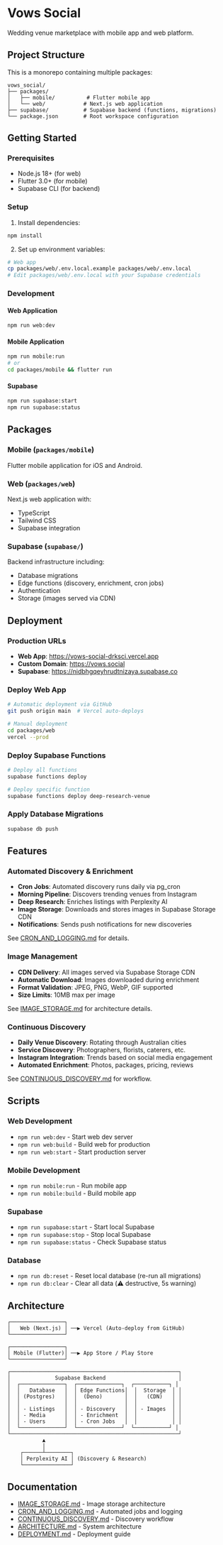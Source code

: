 # Vows Social

Wedding venue marketplace with mobile app and web platform.

## Project Structure

This is a monorepo containing multiple packages:

```
vows_social/
├── packages/
│   ├── mobile/          # Flutter mobile app
│   └── web/            # Next.js web application
├── supabase/           # Supabase backend (functions, migrations)
└── package.json        # Root workspace configuration
```

## Getting Started

### Prerequisites

- Node.js 18+ (for web)
- Flutter 3.0+ (for mobile)
- Supabase CLI (for backend)

### Setup

1. Install dependencies:
```bash
npm install
```

2. Set up environment variables:
```bash
# Web app
cp packages/web/.env.local.example packages/web/.env.local
# Edit packages/web/.env.local with your Supabase credentials
```

### Development

#### Web Application
```bash
npm run web:dev
```

#### Mobile Application
```bash
npm run mobile:run
# or
cd packages/mobile && flutter run
```

#### Supabase
```bash
npm run supabase:start
npm run supabase:status
```

## Packages

### Mobile (`packages/mobile`)
Flutter mobile application for iOS and Android.

### Web (`packages/web`)
Next.js web application with:
- TypeScript
- Tailwind CSS
- Supabase integration

### Supabase (`supabase/`)
Backend infrastructure including:
- Database migrations
- Edge functions (discovery, enrichment, cron jobs)
- Authentication
- Storage (images served via CDN)

## Deployment

### Production URLs
- **Web App**: https://vows-social-drksci.vercel.app
- **Custom Domain**: https://vows.social
- **Supabase**: https://nidbhgqeyhrudtnizaya.supabase.co

### Deploy Web App
```bash
# Automatic deployment via GitHub
git push origin main  # Vercel auto-deploys

# Manual deployment
cd packages/web
vercel --prod
```

### Deploy Supabase Functions
```bash
# Deploy all functions
supabase functions deploy

# Deploy specific function
supabase functions deploy deep-research-venue
```

### Apply Database Migrations
```bash
supabase db push
```

## Features

### Automated Discovery & Enrichment
- **Cron Jobs**: Automated discovery runs daily via pg_cron
- **Morning Pipeline**: Discovers trending venues from Instagram
- **Deep Research**: Enriches listings with Perplexity AI
- **Image Storage**: Downloads and stores images in Supabase Storage CDN
- **Notifications**: Sends push notifications for new discoveries

See [CRON_AND_LOGGING.md](CRON_AND_LOGGING.md) for details.

### Image Management
- **CDN Delivery**: All images served via Supabase Storage CDN
- **Automatic Download**: Images downloaded during enrichment
- **Format Validation**: JPEG, PNG, WebP, GIF supported
- **Size Limits**: 10MB max per image

See [IMAGE_STORAGE.md](IMAGE_STORAGE.md) for architecture details.

### Continuous Discovery
- **Daily Venue Discovery**: Rotating through Australian cities
- **Service Discovery**: Photographers, florists, caterers, etc.
- **Instagram Integration**: Trends based on social media engagement
- **Automated Enrichment**: Photos, packages, pricing, reviews

See [CONTINUOUS_DISCOVERY.md](packages/mobile/CONTINUOUS_DISCOVERY.md) for workflow.

## Scripts

### Web Development
- `npm run web:dev` - Start web dev server
- `npm run web:build` - Build web for production
- `npm run web:start` - Start production server

### Mobile Development
- `npm run mobile:run` - Run mobile app
- `npm run mobile:build` - Build mobile app

### Supabase
- `npm run supabase:start` - Start local Supabase
- `npm run supabase:stop` - Stop local Supabase
- `npm run supabase:status` - Check Supabase status

### Database
- `npm run db:reset` - Reset local database (re-run all migrations)
- `npm run db:clear` - Clear all data (⚠️ destructive, 5s warning)

## Architecture

```
┌─────────────────┐
│   Web (Next.js) │ ──▶ Vercel (Auto-deploy from GitHub)
└─────────────────┘

┌─────────────────┐
│ Mobile (Flutter)│ ──▶ App Store / Play Store
└─────────────────┘

┌─────────────────────────────────────────────────────┐
│              Supabase Backend                       │
│  ┌──────────────┐  ┌──────────────┐  ┌───────────┐ │
│  │   Database   │  │ Edge Functions│  │  Storage  │ │
│  │ (Postgres)   │  │  (Deno)       │  │   (CDN)   │ │
│  │              │  │               │  │           │ │
│  │ - Listings   │  │ - Discovery   │  │ - Images  │ │
│  │ - Media      │  │ - Enrichment  │  │           │ │
│  │ - Users      │  │ - Cron Jobs   │  │           │ │
│  └──────────────┘  └──────────────┘  └───────────┘ │
└─────────────────────────────────────────────────────┘
           ▲
           │
    ┌──────┴────────┐
    │ Perplexity AI │ (Discovery & Research)
    └───────────────┘
```

## Documentation

- [IMAGE_STORAGE.md](IMAGE_STORAGE.md) - Image storage architecture
- [CRON_AND_LOGGING.md](CRON_AND_LOGGING.md) - Automated jobs and logging
- [CONTINUOUS_DISCOVERY.md](packages/mobile/CONTINUOUS_DISCOVERY.md) - Discovery workflow
- [ARCHITECTURE.md](packages/mobile/ARCHITECTURE.md) - System architecture
- [DEPLOYMENT.md](packages/mobile/DEPLOYMENT.md) - Deployment guide
